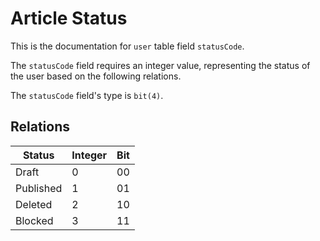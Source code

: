 # Article Status

This is the documentation for `user` table field `statusCode`.

The `statusCode` field requires an integer value, representing the status of the user based on the following relations.

The `statusCode` field's type is `bit(4)`.

## Relations

| Status    | Integer | Bit |
|-----------|---------|-----|
| Draft     | 0       | 00  |
| Published | 1       | 01  |
| Deleted   | 2       | 10  |
| Blocked   | 3       | 11  |